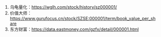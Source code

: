 1. 乌龟量化：https://wglh.com/stock/history/sz000001/
2. 价值大师：https://www.gurufocus.cn/stock/SZSE:000001/term/book_value_per_share
3. 东方财富：https://data.eastmoney.com/gzfx/detail/000001.html